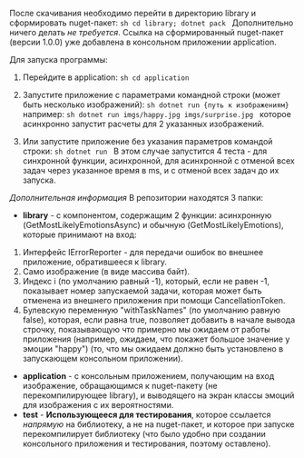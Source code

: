 После скачивания необходимо перейти в директорию library и сформировать nuget-пакет:
        ```sh
        cd library; dotnet pack
        ```
Дополнительно ничего делать *не требуется*. Ссылка на сформированный nuget-пакет (версии 1.0.0) уже добавлена в консольном приложении application.

Для запуска программы:
1. Перейдите в application:
        ```sh
        cd application
        ```
2. Запустите приложение с параметрами командной строки (может быть несколько изображений):
        ```sh
        dotnet run {путь к изображениям}
        ``` 
    например:
        ```sh
        dotnet run imgs/happy.jpg imgs/surprise.jpg
        ``` 
    которое асинхронно запустит расчеты для 2 указанных изображений.

3. Или запустите приложение без указания параметров командой строки:
        ```sh
        dotnet run
        ``` 
В этом случае запустится 4 теста - для синхронной функции, асинхронной, для асинхронной с отменой всех задач через указанное время в ms, и с отменой всех задач до их запуска.


*Дополнительная информация*
В репозитории находятся 3 папки:
* **library** - с компонентом, содержащим 2 функции: асинхронную (GetMostLikelyEmotionsAsync) и обычную (GetMostLikelyEmotions), которые принимают на вход:
1. Интерфейс IErrorReporter - для передачи ошибок во внешнее приложение, обратившееся к library.
2. Само изображение (в виде массива байт).
3. Индекс i (по умолчанию равный -1), который, если не равен -1, показывает номер запускаемой задачи, которая может быть отменена из внешнего приложения при помощи CancellationToken.
4. Булевскую переменную "withTaskNames" (по умолчанию равную false), которая, если равна true, позволяет добавить в начале вывода строчку, показывающую что примерно мы ожидаем от работы приложения (например, ожидаем, что покажет большое значение у эмоции "happy") (то, что мы ожидаем должно быть установлено в запускающем консольном приложении).

* **application** - с консольным приложением, получающим на вход изображение, обращающимся к nuget-пакету (не перекомпилирующее library), и выводящего на экран классы эмоций для изображения с их вероятностями.
* **test** - **Использующееся для тестирования**, которое ссылается *напрямую* на библиотеку, а не на nuget-пакет, и которое при запуске перекомпилирует библиотеку (что было удобно при создании консольного приложения и тестирования, поэтому оставлено).
